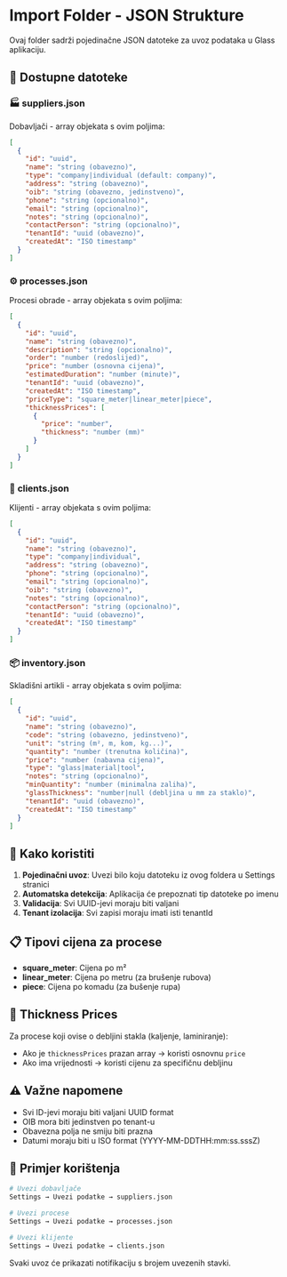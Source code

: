 # Import Folder - JSON Strukture

Ovaj folder sadrži pojedinačne JSON datoteke za uvoz podataka u Glass aplikaciju.

## 📁 Dostupne datoteke

### 🏭 **suppliers.json**
Dobavljači - array objekata s ovim poljima:
```json
[
  {
    "id": "uuid",
    "name": "string (obavezno)",
    "type": "company|individual (default: company)",
    "address": "string (obavezno)",
    "oib": "string (obavezno, jedinstveno)",
    "phone": "string (opcionalno)",
    "email": "string (opcionalno)",
    "notes": "string (opcionalno)",
    "contactPerson": "string (opcionalno)",
    "tenantId": "uuid (obavezno)",
    "createdAt": "ISO timestamp"
  }
]
```

### ⚙️ **processes.json**
Procesi obrade - array objekata s ovim poljima:
```json
[
  {
    "id": "uuid",
    "name": "string (obavezno)",
    "description": "string (opcionalno)",
    "order": "number (redoslijed)",
    "price": "number (osnovna cijena)",
    "estimatedDuration": "number (minute)",
    "tenantId": "uuid (obavezno)",
    "createdAt": "ISO timestamp",
    "priceType": "square_meter|linear_meter|piece",
    "thicknessPrices": [
      {
        "price": "number",
        "thickness": "number (mm)"
      }
    ]
  }
]
```

### 👥 **clients.json**
Klijenti - array objekata s ovim poljima:
```json
[
  {
    "id": "uuid",
    "name": "string (obavezno)",
    "type": "company|individual",
    "address": "string (obavezno)",
    "phone": "string (opcionalno)",
    "email": "string (opcionalno)",
    "oib": "string (obavezno)",
    "notes": "string (opcionalno)",
    "contactPerson": "string (opcionalno)",
    "tenantId": "uuid (obavezno)",
    "createdAt": "ISO timestamp"
  }
]
```

### 📦 **inventory.json**
Skladišni artikli - array objekata s ovim poljima:
```json
[
  {
    "id": "uuid",
    "name": "string (obavezno)",
    "code": "string (obavezno, jedinstveno)",
    "unit": "string (m², m, kom, kg...)",
    "quantity": "number (trenutna količina)",
    "price": "number (nabavna cijena)",
    "type": "glass|material|tool",
    "notes": "string (opcionalno)",
    "minQuantity": "number (minimalna zaliha)",
    "glassThickness": "number|null (debljina u mm za staklo)",
    "tenantId": "uuid (obavezno)",
    "createdAt": "ISO timestamp"
  }
]
```

## 🎯 Kako koristiti

1. **Pojedinačni uvoz**: Uvezi bilo koju datoteku iz ovog foldera u Settings stranici
2. **Automatska detekcija**: Aplikacija će prepoznati tip datoteke po imenu
3. **Validacija**: Svi UUID-jevi moraju biti valjani
4. **Tenant izolacija**: Svi zapisi moraju imati isti tenantId

## 📋 Tipovi cijena za procese

- **square_meter**: Cijena po m²
- **linear_meter**: Cijena po metru (za brušenje rubova)
- **piece**: Cijena po komadu (za bušenje rupa)

## 🔧 Thickness Prices

Za procese koji ovise o debljini stakla (kaljenje, laminiranje):
- Ako je `thicknessPrices` prazan array → koristi osnovnu `price`
- Ako ima vrijednosti → koristi cijenu za specifičnu debljinu

## ⚠️ Važne napomene

- Svi ID-jevi moraju biti valjani UUID format
- OIB mora biti jedinstven po tenant-u
- Obavezna polja ne smiju biti prazna
- Datumi moraju biti u ISO format (YYYY-MM-DDTHH:mm:ss.sssZ)

## 🚀 Primjer korištenja

```bash
# Uvezi dobavljače
Settings → Uvezi podatke → suppliers.json

# Uvezi procese
Settings → Uvezi podatke → processes.json

# Uvezi klijente  
Settings → Uvezi podatke → clients.json
```

Svaki uvoz će prikazati notifikaciju s brojem uvezenih stavki.
